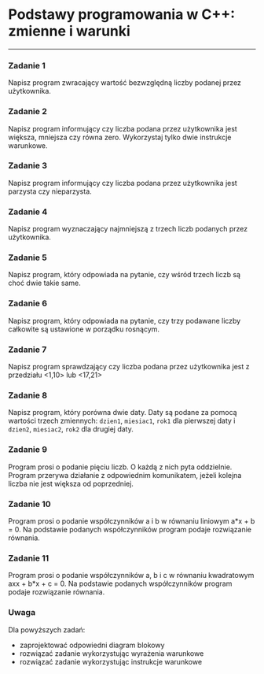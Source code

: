 # Podstawy programowania w C++: zmienne i warunki
---

### Zadanie 1
Napisz program zwracający wartość bezwzględną liczby podanej przez użytkownika.

### Zadanie 2
Napisz program informujący czy liczba podana przez użytkownika jest większa, mniejsza czy równa zero. Wykorzystaj tylko dwie instrukcje warunkowe.

### Zadanie 3
Napisz program informujący czy liczba podana przez użytkownika jest parzysta czy nieparzysta.

### Zadanie 4
Napisz program wyznaczający najmniejszą z trzech liczb podanych przez użytkownika.

### Zadanie 5
Napisz program, który odpowiada na pytanie, czy wśród trzech liczb są choć dwie takie same.

### Zadanie 6
Napisz program, który odpowiada na pytanie, czy trzy podawane liczby całkowite są ustawione w porządku rosnącym.

### Zadanie 7
Napisz program sprawdzający czy liczba podana przez użytkownika jest z przedziału <1,10> lub <17,21>

### Zadanie 8
Napisz program, który porówna dwie daty. Daty są podane za pomocą wartości trzech zmiennych: `dzien1`, `miesiac1`, `rok1` dla pierwszej daty i `dzien2`, `miesiac2`, `rok2` dla drugiej daty.

### Zadanie 9
Program prosi o podanie pięciu liczb. O każdą z nich pyta oddzielnie. Program przerywa działanie z odpowiednim komunikatem, jeżeli kolejna liczba nie jest większa od poprzedniej.

### Zadanie 10
Program prosi o podanie współczynników a i b w równaniu liniowym a*x + b = 0. Na podstawie podanych współczynników program podaje rozwiązanie równania.

### Zadanie 11
Program prosi o podanie współczynników a, b i c w równaniu kwadratowym axx + b*x + c = 0. Na podstawie podanych współczynników program podaje rozwiązanie równania.

### Uwaga
Dla powyższych zadań: 
- zaprojektować odpowiedni diagram blokowy
- rozwiązać zadanie wykorzystując wyrażenia warunkowe
- rozwiązać zadanie wykorzystując instrukcje warunkowe
